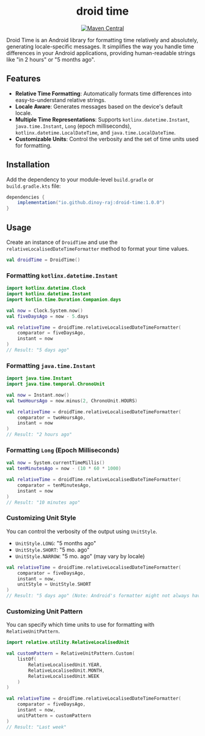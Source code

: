 <h1 align="center"> droid time </h1>

<p align="center">
  <a href="https://maven-badges.herokuapp.com/maven-central/io.github.dinoy-raj/droid-time"><img src="https://img.shields.io/maven-central/v/io.github.dinoy-raj/droid-time?color=fedcba" alt="Maven Central"></a>
</p>

Droid Time is an Android library for formatting time relatively and absolutely, generating locale-specific messages. It simplifies the way you handle time differences in your Android applications, providing human-readable strings like "in 2 hours" or "5 months ago".

## Features

- **Relative Time Formatting**: Automatically formats time differences into easy-to-understand relative strings.
- **Locale Aware**: Generates messages based on the device's default locale.
- **Multiple Time Representations**: Supports `kotlinx.datetime.Instant`, `java.time.Instant`, `Long` (epoch milliseconds), `kotlinx.datetime.LocalDateTime`, and `java.time.LocalDateTime`.
- **Customizable Units**: Control the verbosity and the set of time units used for formatting.

## Installation

Add the dependency to your module-level `build.gradle` or `build.gradle.kts` file:

```gradle
dependencies {
    implementation("io.github.dinoy-raj:droid-time:1.0.0")
}
```

## Usage

Create an instance of `DroidTime` and use the `relativeLocalisedDateTimeFormatter` method to format your time values.

```kotlin
val droidTime = DroidTime()
```

### Formatting `kotlinx.datetime.Instant`

```kotlin
import kotlinx.datetime.Clock
import kotlinx.datetime.Instant
import kotlin.time.Duration.Companion.days

val now = Clock.System.now()
val fiveDaysAgo = now - 5.days

val relativeTime = droidTime.relativeLocalisedDateTimeFormatter(
    comparator = fiveDaysAgo,
    instant = now
)
// Result: "5 days ago"
```

### Formatting `java.time.Instant`

```kotlin
import java.time.Instant
import java.time.temporal.ChronoUnit

val now = Instant.now()
val twoHoursAgo = now.minus(2, ChronoUnit.HOURS)

val relativeTime = droidTime.relativeLocalisedDateTimeFormatter(
    comparator = twoHoursAgo,
    instant = now
)
// Result: "2 hours ago"
```

### Formatting `Long` (Epoch Milliseconds)

```kotlin
val now = System.currentTimeMillis()
val tenMinutesAgo = now - (10 * 60 * 1000)

val relativeTime = droidTime.relativeLocalisedDateTimeFormatter(
    comparator = tenMinutesAgo,
    instant = now
)
// Result: "10 minutes ago"
```

### Customizing Unit Style

You can control the verbosity of the output using `UnitStyle`.

- `UnitStyle.LONG`: "5 months ago"
- `UnitStyle.SHORT`: "5 mo. ago"
- `UnitStyle.NARROW`: "5 mo. ago" (may vary by locale)

```kotlin
val relativeTime = droidTime.relativeLocalisedDateTimeFormatter(
    comparator = fiveDaysAgo,
    instant = now,
    unitStyle = UnitStyle.SHORT
)
// Result: "5 days ago" (Note: Android's formatter might not always have shorter versions for all units)
```

### Customizing Unit Pattern

You can specify which time units to use for formatting with `RelativeUnitPattern`.

```kotlin
import relative.utility.RelativeLocalisedUnit

val customPattern = RelativeUnitPattern.Custom(
    listOf(
        RelativeLocalisedUnit.YEAR,
        RelativeLocalisedUnit.MONTH,
        RelativeLocalisedUnit.WEEK
    )
)

val relativeTime = droidTime.relativeLocalisedDateTimeFormatter(
    comparator = fiveDaysAgo,
    instant = now,
    unitPattern = customPattern
)
// Result: "Last week"
```


